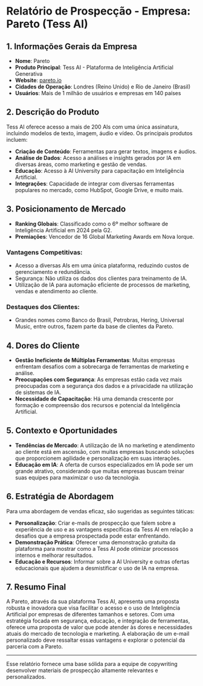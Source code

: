 # Relatório de Prospecção - Empresa: Pareto (Tess AI)

## 1. Informações Gerais da Empresa
- **Nome**: Pareto
- **Produto Principal**: Tess AI - Plataforma de Inteligência Artificial Generativa
- **Website**: [pareto.io](https://pareto.io)
- **Cidades de Operação**: Londres (Reino Unido) e Rio de Janeiro (Brasil)
- **Usuários**: Mais de 1 milhão de usuários e empresas em 140 países

## 2. Descrição do Produto
Tess AI oferece acesso a mais de 200 AIs com uma única assinatura, incluindo modelos de texto, imagem, áudio e vídeo. Os principais produtos incluem:
- **Criação de Conteúdo**: Ferramentas para gerar textos, imagens e áudios.
- **Análise de Dados**: Acesso a análises e insights gerados por IA em diversas áreas, como marketing e gestão de vendas.
- **Educação**: Acesso à AI University para capacitação em Inteligência Artificial.
- **Integrações**: Capacidade de integrar com diversas ferramentas populares no mercado, como HubSpot, Google Drive, e muito mais.

## 3. Posicionamento de Mercado
- **Ranking Globais**: Classificado como o 6º melhor software de Inteligência Artificial em 2024 pela G2.
- **Premiações**: Vencedor de 16 Global Marketing Awards em Nova Iorque.
  
### Vantagens Competitivas:
- Acesso a diversas AIs em uma única plataforma, reduzindo custos de gerenciamento e redundância.
- Segurança: Não utiliza os dados dos clientes para treinamento de IA.
- Utilização de IA para automação eficiente de processos de marketing, vendas e atendimento ao cliente.

### Destaques dos Clientes:
- Grandes nomes como Banco do Brasil, Petrobras, Hering, Universal Music, entre outros, fazem parte da base de clientes da Pareto.

## 4. Dores do Cliente
- **Gestão Ineficiente de Múltiplas Ferramentas**: Muitas empresas enfrentam desafios com a sobrecarga de ferramentas de marketing e análise.
- **Preocupações com Segurança**: As empresas estão cada vez mais preocupadas com a segurança dos dados e a privacidade na utilização de sistemas de IA.
- **Necessidade de Capacitação**: Há uma demanda crescente por formação e compreensão dos recursos e potencial da Inteligência Artificial.

## 5. Contexto e Oportunidades
- **Tendências de Mercado**: A utilização de IA no marketing e atendimento ao cliente está em ascensão, com muitas empresas buscando soluções que proporcionem agilidade e personalização em suas interações.
- **Educação em IA**: A oferta de cursos especializados em IA pode ser um grande atrativo, considerando que muitas empresas buscam treinar suas equipes para maximizar o uso da tecnologia.

## 6. Estratégia de Abordagem
Para uma abordagem de vendas eficaz, são sugeridas as seguintes táticas:
- **Personalização**: Criar e-mails de prospecção que falem sobre a experiência de uso e as vantagens específicas da Tess AI em relação a desafios que a empresa prospectada pode estar enfrentando.
- **Demonstração Prática**: Oferecer uma demonstração gratuita da plataforma para mostrar como a Tess AI pode otimizar processos internos e melhorar resultados.
- **Educação e Recursos**: Informar sobre a AI University e outras ofertas educacionais que ajudem a desmistificar o uso de IA na empresa.

## 7. Resumo Final
A Pareto, através da sua plataforma Tess AI, apresenta uma proposta robusta e inovadora que visa facilitar o acesso e o uso de Inteligência Artificial por empresas de diferentes tamanhos e setores. Com uma estratégia focada em segurança, educação, e integração de ferramentas, oferece uma proposta de valor que pode atender às dores e necessidades atuais do mercado de tecnologia e marketing. A elaboração de um e-mail personalizado deve ressaltar essas vantagens e explorar o potencial da parceria com a Pareto.

---

Esse relatório fornece uma base sólida para a equipe de copywriting desenvolver materiais de prospecção altamente relevantes e personalizados.